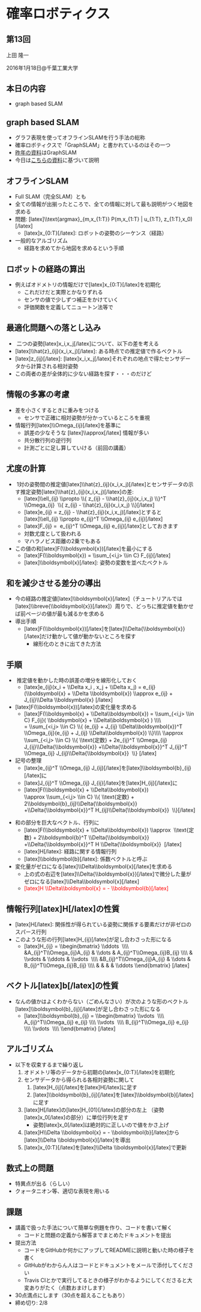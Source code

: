 <h1 style="font-size: 250%;">確率ロボティクス</h1>
<h2>第13回</h2>
上田 隆一

2016年1月18日\@千葉工業大学

<!--nextpage-->
<h2>本日の内容</h2>
<ul>
 	<li>graph based SLAM</li>
</ul>
<!--nextpage-->
<h2>graph based SLAM</h2>
<ul>
 	<li>グラフ表現を使ってオフラインSLAMを行う手法の総称</li>
 	<li>確率ロボティクスで「GraphSLAM」と書かれているのはその一つ</li>
 	<li><a href="http://www.slideshare.net/ryuichiueda/13-57036730" target="_blank">昨年の資料</a>はGraphSLAM</li>
 	<li>今日は<a href="http://ieeexplore.ieee.org/document/5681215/" target="_blank">こちらの資料</a>に基づいて説明</li>
</ul>
<!--nextpage-->
<h2>オフラインSLAM</h2>
<ul>
 	<li>Full SLAM（完全SLAM）とも</li>
 	<li>全ての情報が出揃ったところで、全ての情報に対して最も説明がつく地図を求める</li>
 	<li>問題: [latex]\\text{argmax}_{m,x_{1:T}} P(m,x_{1:T} | u_{1:T}, z_{1:T},x_0)[/latex]
<ul>
 	<li>[latex]x_{0:T}[/latex]: ロボットの姿勢のシーケンス（経路）</li>
</ul>
</li>
 	<li>一般的なアルゴリズム
<ul>
 	<li>経路を求めてから地図を求めるという手順</li>
</ul>
</li>
</ul>
<!--nextpage-->
<h2>ロボットの経路の算出</h2>
<ul>
 	<li>例えばオドメトリの情報だけで[latex]x_{0:T}[/latex]を初期化
<ul>
 	<li>これだけだと実際とかなりずれる</li>
 	<li>センサの値で少しずつ補正をかけていく</li>
 	<li>評価関数を定義してニュートン法等で</li>
</ul>
</li>
</ul>
<!--nextpage-->
<h2>最適化問題への落とし込み</h2>
<ul>
 	<li> 二つの姿勢[latex]x_i,x_j[/latex]について、以下の差を考える</li>
 	<li>[latex]\\hat{z}_{ij}(x_i,x_j)[/latex]: ある時点での推定値で作るベクトル</li>
 	<li>[latex]z_{ij}[/latex]: [latex]x_i,x_j[/latex]それぞれの地点で得たセンサデータから計算される相対姿勢</li>
 	<li>この両者の差が全体的に少ない経路を探す・・・のだけど</li>
</ul>
<!--nextpage-->
<h2>情報の多寡の考慮</h2>
<ul>
 	<li>差を小さくするときに重みをつける
<ul>
 	<li>センサで正確に相対姿勢が分かっているところを重視</li>
</ul>
</li>
 	<li>情報行列[latex]\\Omega_{ij}[/latex]を基準に
<ul>
 	<li>誤差の少なそうな [latex]\\approx[/latex] 情報が多い</li>
 	<li>共分散行列の逆行列</li>
 	<li>計測ごとに足し算していける（前回の講義）</li>
</ul>
</li>
</ul>
<!--nextpage-->
<h2>尤度の計算</h2>
<ul>
 	<li> 1対の姿勢間の推定値[latex]\\hat{z}_{ij}(x_i,x_j)[/latex]とセンサデータの示す推定姿勢[latex]\\hat{z}_{ij}(x_i,x_j)[/latex]の差:
<ul>
 	<li>[latex]\\ell_{ij} \\propto \\{ z_{ij} - \\hat{z}_{ij}(x_i,x_j) \\}^T \\Omega_{ij}  \\{ z_{ij} - \\hat{z}_{ij}(x_i,x_j) \\}[/latex]</li>
 	<li>[latex]e_{ij} = z_{ij} - \\hat{z}_{ij}(x_i,x_j)[/latex]とすると[latex]\\ell_{ij} \\propto e_{ij}^T \\Omega_{ij} e_{ij}[/latex]</li>
 	<li>[latex]F_{ij} =  e_{ij}^T \\Omega_{ij} e_{ij}[/latex]としておきます</li>
 	<li>対数尤度として扱われる</li>
 	<li>マハラノビス距離の2乗でもある</li>
</ul>
</li>
 	<li>この値の和[latex]F(\\boldsymbol{x})[/latex]を最小にする
<ul>
 	<li>[latex]F(\\boldsymbol{x}) = \\sum_{&lt;i,j&gt; \\in C} F_{ij}[/latex]</li>
 	<li>[latex]\\boldsymbol{x}[/latex]: 姿勢の変数を並べたベクトル</li>
</ul>
</li>
</ul>
<!--nextpage-->
<h2>和を減少させる差分の導出</h2>
<ul>
 	<li>今の経路の推定値[latex]\\boldsymbol{x}[/latex]（チュートリアルでは[latex]\\breve{\\boldsymbol{x}}[/latex]）周りで、どっちに推定値を動かせば前ページの値が最も減るかを求める</li>
 	<li>導出手順
<ul>
 	<li>[latex]F(\\boldsymbol{x})[/latex]を[latex]\\Delta{\\boldsymbol{x}}[/latex]だけ動かして値が動かないところを探す
<ul>
 	<li>線形化のときに出てきた方法</li>
</ul>
</li>
</ul>
</li>
</ul>
<!--nextpage-->
<h2>手順</h2>
<ul>
 	<li> 推定値を動かした時の誤差の増分を線形化しておく
<ul>
 	<li>[latex]e_{ij}(x_i + \\Delta x_i , x_j + \\Delta x_j) = e_{ij} (\\boldsymbol{x} + \\Delta \\boldsymbol{x}) \\approx e_{ij} + J_{ij}\\Delta \\boldsymbol{x} [/latex]</li>
</ul>
</li>
 	<li>[latex]F(\\boldsymbol{x})[/latex]の変化量を求める
<ul>
 	<li>[latex]F(\\boldsymbol{x} + \\Delta\\boldsymbol{x}) = \\sum_{&lt;i,j&gt; \\in C} F_{ij}( \\boldsymbol{x} + \\Delta\\boldsymbol{x} ) \\\\
= \\sum_{&lt;i,j&gt; \\in C} \\{ (e_{ij} + J_{ij} \\Delta\\boldsymbol{x})^T \\Omega_{ij}(e_{ij} + J_{ij} \\Delta\\boldsymbol{x}) \\}\\\\
\\approx \\sum_{&lt;i,j&gt; \\in C} \\{ \\text{定数} + 2e_{ij}^T \\Omega_{ij} J_{ij}\\Delta{\\boldsymbol{x}} +\\Delta{\\boldsymbol{x}}^T J_{ij}^T \\Omega_{ij} J_{ij}\\Delta{\\boldsymbol{x}}  \\} [/latex]</li>
</ul>
</li>
 	<li>記号の整理
<ul>
 	<li>[latex]e_{ij}^T \\Omega_{ij} J_{ij}[/latex]を[latex]\\boldsymbol{b}_{ij}[/latex]に</li>
 	<li>[latex]J_{ij}^T \\Omega_{ij} J_{ij}[/latex]を[latex]H_{ij}[/latex]に</li>
 	<li>[latex]F(\\boldsymbol{x} + \\Delta\\boldsymbol{x}) \\approx \\sum_{&lt;i,j&gt; \\in C} \\{ \\text{定数} + 2\\boldsymbol{b}_{ij}\\Delta{\\boldsymbol{x}} +\\Delta{\\boldsymbol{x}}^T H_{ij}\\Delta{\\boldsymbol{x}}  \\}[/latex]</li>
</ul>
</li>
</ul>
<!--nextpage-->
<ul>
 	<li>和の部分を巨大なベクトル、行列に
<ul>
 	<li>[latex]F(\\boldsymbol{x} + \\Delta\\boldsymbol{x}) \\approx  \\text{定数} + 2\\boldsymbol{b}^T \\Delta{\\boldsymbol{x}} +\\Delta{\\boldsymbol{x}}^T H \\Delta{\\boldsymbol{x}}  [/latex]</li>
 	<li>[latex]H[/latex]: 経路に関する情報行列</li>
 	<li>[latex]\\boldsymbol{b}[/latex]: 係数ベクトルと呼ぶ</li>
</ul>
</li>
 	<li>変化量がゼロになる[latex]\\Delta\\boldsymbol{x}[/latex]を求める
<ul>
 	<li>上の式の右辺を[latex]\\Delta{\\boldsymbol{x}}[/latex]で微分した量がゼロになる[latex]\\Delta\\boldsymbol{x}[/latex]</li>
 	<li><span style="color: #ff0000;">[latex]H \\Delta\\boldsymbol{x} = - \\boldsymbol{b}[/latex]</span></li>
</ul>
</li>
</ul>
<!--nextpage-->
<h2>情報行列[latex]H[/latex]の性質</h2>
<ul>
 	<li>[latex]H[/latex]: 関係性が得られている姿勢に関係する要素だけが非ゼロのスパース行列</li>
 	<li>このような形の行列[latex]H_{ij}[/latex]が足し合わさった形になる
<ul>
 	<li>[latex]H_{ij} = \\begin{bmatrix}
\\ddots  \\\\
&amp;A_{ij}^T\\Omega_{ij}A_{ij} &amp; \\dots &amp; A_{ij}^T\\Omega_{ij}B_{ij} \\\\
&amp; \\vdots &amp; \\ddots &amp; \\vdots  \\\\
&amp;B_{ij}^T\\Omega_{ij}A_{ij} &amp; \\dots &amp; B_{ij}^T\\Omega_{ij}B_{ij} \\\\
&amp; &amp; &amp; &amp; \\ddots
\\end{bmatrix}
[/latex]</li>
</ul>
</li>
</ul>
<!--nextpage-->
<h2>ベクトル[latex]b[/latex]の性質</h2>
<ul>
 	<li>なんの値かはよくわからない（ごめんなさい）が次のような形のベクトル[latex]\\boldsymbol{b}_{ij}[/latex]が足し合わさった形になる
<ul>
 	<li>[latex]\\boldsymbol{b}_{ij} = \\begin{bmatrix}
\\vdots  \\\\
A_{ij}^T\\Omega_{ij} e_{ij} \\\\
\\vdots  \\\\
B_{ij}^T\\Omega_{ij} e_{ij} \\\\
\\vdots  \\\\
\\end{bmatrix}
[/latex]</li>
</ul>
</li>
</ul>
<!--nextpage-->
<h2>アルゴリズム</h2>
<ul>
 	<li>以下を収束するまで繰り返し
<ol>
 	<li>オドメトリ等のデータから初期の[latex]x_{0:T}[/latex]を初期化</li>
 	<li>センサデータから得られる各相対姿勢に関して
<ol>
 	<li>[latex]H_{ij}[/latex]を[latex]H[/latex]に足す</li>
 	<li>[latex]\\boldsymbol{b}_{ij}[/latex]を[latex]\\boldsymbol{b}[/latex]に足す</li>
</ol>
</li>
 	<li>[latex]H[/latex]の[latex]H_{01}[/latex]の部分の左上
（姿勢[latex]x_0[/latex]の部分）に単位行列を足す
<ul>
 	<li>姿勢[latex]x_0[/latex]は絶対的に正しいので値をかさ上げ</li>
</ul>
</li>
 	<li>[latex]H\\Delta \\boldsymbol{x} = - \\boldsymbol{b}[/latex]から[latex]\\Delta \\boldsymbol{x}[/latex]を導出</li>
 	<li>[latex]x_{0:T}[/latex]を[latex]\\Delta \\boldsymbol{x}[/latex]で更新</li>
</ol>
</li>
</ul>
<!--nextpage-->
<h2>数式上の問題</h2>
<ul>
 	<li>特異点が出る（らしい）</li>
 	<li>クォータニオン等、適切な表現を用いる</li>
</ul>
<!--nextpage-->
<h2>課題</h2>
<ul>
 	<li>講義で扱った手法について簡単な例題を作り、コードを書いて解く
<ul>
 	<li>コードと問題の定義から解答までまとめたドキュメントを提出</li>
</ul>
</li>
 	<li>提出方法
<ul>
 	<li>コードをGitHubか何かにアップしてREADMEに説明と動いた時の様子を書く</li>
 	<li>GitHubがわからん人はコードとドキュメントをメールで添付してください</li>
 	<li>Travis CIとかで実行してるときの様子がわかるようにしてくださると大変ありがたく（点数おまけします）</li>
</ul>
</li>
 	<li>30点満点にします（30点を超えることもあり）</li>
 	<li>締め切り: 2/8</li>
</ul>
